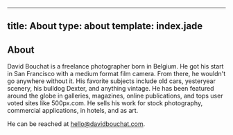 ----------
title: About
type: about
template: index.jade
---------

## About
David Bouchat is a freelance photographer born in Belgium.  He got his start in San Francisco with a medium format film camera.  From there, he wouldn't go anywhere without it.  His favorite subjects include old cars, yesteryear scenery, his bulldog Dexter, and anything vintage.  He has been featured around the globe in galleries, magazines, online publications, and tops user voted sites like 500px.com.  He sells his work for stock photography, commercial applications, in hotels, and as art.

He can be reached at <a href="mailto:hello@davidbouchat.com" target="_top">hello@davidbouchat.com</a>.

